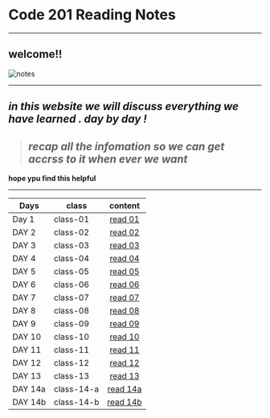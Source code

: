 # Code 201 Reading Notes
______________________________________________________

## welcome!!

![notes](https://encrypted-tbn0.gstatic.com/images?q=tbn:ANd9GcRPiIVLX4D-nQosfGkcvc8k-IDtp5vSvbuCPw&usqp=CAU)

______________________________________________________________

   ## <p> *in this website we will discuss everything we have learned . day by day !*
   > ## *recap all the infomation so we can get accrss to it when ever we want*  
   **hope ypu find this helpful** </p>

________________________________________________________________


 

| **Days**   | **class**| **content**  |  
|------------|----------|:-------------:|
|   Day 1    | class-01 |[ read 01 ](https://ramayaser66.github.io/Code-201-Reading-Notes/class-01)| 
|   DAY 2    | class-02 |[ read 02](class-02.md)| 
|   DAY 3    | class-03 |[ read 03](class-03.md)|
|   DAY 4    | class-04 |[ read 04](class-04.md)| 
|   DAY 5    | class-05 |[ read 05](calss-05.md)| 
|   DAY 6    | class-06 |[ read 06](class-06.md)| 
|   DAY 7    | class-07 |[ read 07](class-07.md)|
|   DAY 8    | class-08 |[ read 08](class-08.md)|
|   DAY 9    | class-09 |[ read 09](class-09.md)|
|   DAY 10   | class-10 |[ read 10](class-10.md)|
|   DAY 11   | class-11 |[ read 11](class-11.md)|
|   DAY 12   | class-12 |[ read 12](class-12.md)|
|   DAY 13   | class-13 |[ read 13](class-13.md)|
|  DAY 14a   |class-14-a|[read 14a](class-14a.md)|
|  DAY 14b   |class-14-b|[read 14b](class-14b.md)|

